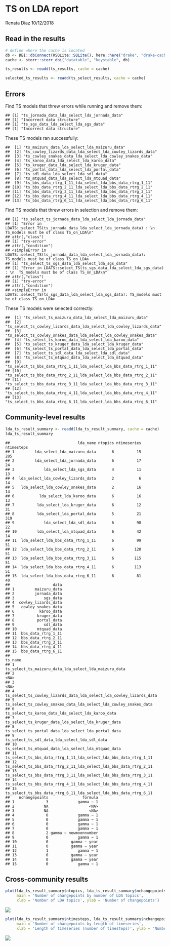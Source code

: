 TS on LDA report
================
Renata Diaz
10/12/2018

Read in the results
-------------------

``` r
# define where the cache is located
db <- DBI::dbConnect(RSQLite::SQLite(), here::here("drake", "drake-cache.sqlite"))
cache <- storr::storr_dbi("datatable", "keystable", db)

ts_results <- readd(ts_results, cache = cache)

selected_ts_results <- readd(ts_select_results, cache = cache)
```

Errors
------

Find TS models that threw errors while running and remove them:

    ## [1] "ts_jornada_data_lda_select_lda_jornada_data"
    ## [1] "Incorrect data structure"
    ## [1] "ts_sgs_data_lda_select_lda_sgs_data"
    ## [1] "Incorrect data structure"

These TS models ran successfully:

    ##  [1] "ts_maizuru_data_lda_select_lda_maizuru_data"              
    ##  [2] "ts_cowley_lizards_data_lda_select_lda_cowley_lizards_data"
    ##  [3] "ts_cowley_snakes_data_lda_select_lda_cowley_snakes_data"  
    ##  [4] "ts_karoo_data_lda_select_lda_karoo_data"                  
    ##  [5] "ts_kruger_data_lda_select_lda_kruger_data"                
    ##  [6] "ts_portal_data_lda_select_lda_portal_data"                
    ##  [7] "ts_sdl_data_lda_select_lda_sdl_data"                      
    ##  [8] "ts_mtquad_data_lda_select_lda_mtquad_data"                
    ##  [9] "ts_bbs_data_rtrg_1_11_lda_select_lda_bbs_data_rtrg_1_11"  
    ## [10] "ts_bbs_data_rtrg_2_11_lda_select_lda_bbs_data_rtrg_2_11"  
    ## [11] "ts_bbs_data_rtrg_3_11_lda_select_lda_bbs_data_rtrg_3_11"  
    ## [12] "ts_bbs_data_rtrg_4_11_lda_select_lda_bbs_data_rtrg_4_11"  
    ## [13] "ts_bbs_data_rtrg_6_11_lda_select_lda_bbs_data_rtrg_6_11"

Find TS models that threw errors in selection and remove them:

    ## [1] "ts_select_ts_jornada_data_lda_select_lda_jornada_data"
    ## [1] "Error in LDATS::select_TS(ts_jornada_data_lda_select_lda_jornada_data) : \n  TS_models must be of class TS_on_LDA\n"
    ## attr(,"class")
    ## [1] "try-error"
    ## attr(,"condition")
    ## <simpleError in LDATS::select_TS(ts_jornada_data_lda_select_lda_jornada_data): TS_models must be of class TS_on_LDA>
    ## [1] "ts_select_ts_sgs_data_lda_select_lda_sgs_data"
    ## [1] "Error in LDATS::select_TS(ts_sgs_data_lda_select_lda_sgs_data) : \n  TS_models must be of class TS_on_LDA\n"
    ## attr(,"class")
    ## [1] "try-error"
    ## attr(,"condition")
    ## <simpleError in LDATS::select_TS(ts_sgs_data_lda_select_lda_sgs_data): TS_models must be of class TS_on_LDA>

These TS models were selected correctly:

    ##  [1] "ts_select_ts_maizuru_data_lda_select_lda_maizuru_data"              
    ##  [2] "ts_select_ts_cowley_lizards_data_lda_select_lda_cowley_lizards_data"
    ##  [3] "ts_select_ts_cowley_snakes_data_lda_select_lda_cowley_snakes_data"  
    ##  [4] "ts_select_ts_karoo_data_lda_select_lda_karoo_data"                  
    ##  [5] "ts_select_ts_kruger_data_lda_select_lda_kruger_data"                
    ##  [6] "ts_select_ts_portal_data_lda_select_lda_portal_data"                
    ##  [7] "ts_select_ts_sdl_data_lda_select_lda_sdl_data"                      
    ##  [8] "ts_select_ts_mtquad_data_lda_select_lda_mtquad_data"                
    ##  [9] "ts_select_ts_bbs_data_rtrg_1_11_lda_select_lda_bbs_data_rtrg_1_11"  
    ## [10] "ts_select_ts_bbs_data_rtrg_2_11_lda_select_lda_bbs_data_rtrg_2_11"  
    ## [11] "ts_select_ts_bbs_data_rtrg_3_11_lda_select_lda_bbs_data_rtrg_3_11"  
    ## [12] "ts_select_ts_bbs_data_rtrg_4_11_lda_select_lda_bbs_data_rtrg_4_11"  
    ## [13] "ts_select_ts_bbs_data_rtrg_6_11_lda_select_lda_bbs_data_rtrg_6_11"

Community-level results
-----------------------

``` r
lda_ts_result_summary <- readd(lda_ts_result_summary, cache = cache)
lda_ts_result_summary
```

    ##                              lda_name ntopics ntimeseries ntimesteps
    ## 1         lda_select_lda_maizuru_data       6          15        285
    ## 2         lda_select_lda_jornada_data       6          17         24
    ## 3             lda_select_lda_sgs_data       4          11         13
    ## 4  lda_select_lda_cowley_lizards_data       2           6         14
    ## 5   lda_select_lda_cowley_snakes_data       2          16         14
    ## 6           lda_select_lda_karoo_data       6          16         13
    ## 7          lda_select_lda_kruger_data       6          12         31
    ## 8          lda_select_lda_portal_data       5          21        319
    ## 9             lda_select_lda_sdl_data       6          98         22
    ## 10         lda_select_lda_mtquad_data       6          42         14
    ## 11  lda_select_lda_bbs_data_rtrg_1_11       6          99         51
    ## 12  lda_select_lda_bbs_data_rtrg_2_11       6         120         51
    ## 13  lda_select_lda_bbs_data_rtrg_3_11       6         115         51
    ## 14  lda_select_lda_bbs_data_rtrg_4_11       6         113         51
    ## 15  lda_select_lda_bbs_data_rtrg_6_11       6          81         40
    ##                   data
    ## 1         maizuru_data
    ## 2         jornada_data
    ## 3             sgs_data
    ## 4  cowley_lizards_data
    ## 5   cowley_snakes_data
    ## 6           karoo_data
    ## 7          kruger_data
    ## 8          portal_data
    ## 9             sdl_data
    ## 10         mtquad_data
    ## 11  bbs_data_rtrg_1_11
    ## 12  bbs_data_rtrg_2_11
    ## 13  bbs_data_rtrg_3_11
    ## 14  bbs_data_rtrg_4_11
    ## 15  bbs_data_rtrg_6_11
    ##                                                                ts_name
    ## 1                ts_select_ts_maizuru_data_lda_select_lda_maizuru_data
    ## 2                                                                 <NA>
    ## 3                                                                 <NA>
    ## 4  ts_select_ts_cowley_lizards_data_lda_select_lda_cowley_lizards_data
    ## 5    ts_select_ts_cowley_snakes_data_lda_select_lda_cowley_snakes_data
    ## 6                    ts_select_ts_karoo_data_lda_select_lda_karoo_data
    ## 7                  ts_select_ts_kruger_data_lda_select_lda_kruger_data
    ## 8                  ts_select_ts_portal_data_lda_select_lda_portal_data
    ## 9                        ts_select_ts_sdl_data_lda_select_lda_sdl_data
    ## 10                 ts_select_ts_mtquad_data_lda_select_lda_mtquad_data
    ## 11   ts_select_ts_bbs_data_rtrg_1_11_lda_select_lda_bbs_data_rtrg_1_11
    ## 12   ts_select_ts_bbs_data_rtrg_2_11_lda_select_lda_bbs_data_rtrg_2_11
    ## 13   ts_select_ts_bbs_data_rtrg_3_11_lda_select_lda_bbs_data_rtrg_3_11
    ## 14   ts_select_ts_bbs_data_rtrg_4_11_lda_select_lda_bbs_data_rtrg_4_11
    ## 15   ts_select_ts_bbs_data_rtrg_6_11_lda_select_lda_bbs_data_rtrg_6_11
    ##    nchangepoints               formula
    ## 1              3             gamma ~ 1
    ## 2             NA                  <NA>
    ## 3             NA                  <NA>
    ## 4              0             gamma ~ 1
    ## 5              0             gamma ~ 1
    ## 6              0             gamma ~ 1
    ## 7              0             gamma ~ 1
    ## 8              2 gamma ~ newmoonnumber
    ## 9              0             gamma ~ 1
    ## 10             0          gamma ~ year
    ## 11             0          gamma ~ year
    ## 12             1             gamma ~ 1
    ## 13             0          gamma ~ year
    ## 14             0          gamma ~ year
    ## 15             0             gamma ~ 1

Cross-community results
-----------------------

``` r
plot(lda_ts_result_summary$ntopics, lda_ts_result_summary$nchangepoints, 
     main = 'Number of changepoints by number of LDA topics', 
     xlab = 'Number of LDA topics', ylab = 'Number of changepoints')
```

![](ts_report_files/figure-markdown_github/plot%20ts%20cross%20comm%20results-1.png)

``` r
plot(lda_ts_result_summary$ntimesteps, lda_ts_result_summary$nchangepoints, 
     main = 'Number of changepoints by length of timeseries', 
     xlab = 'Length of timeseries (number of timesteps)', ylab = 'Number of changepoints')
```

![](ts_report_files/figure-markdown_github/plot%20ts%20cross%20comm%20results-2.png)
